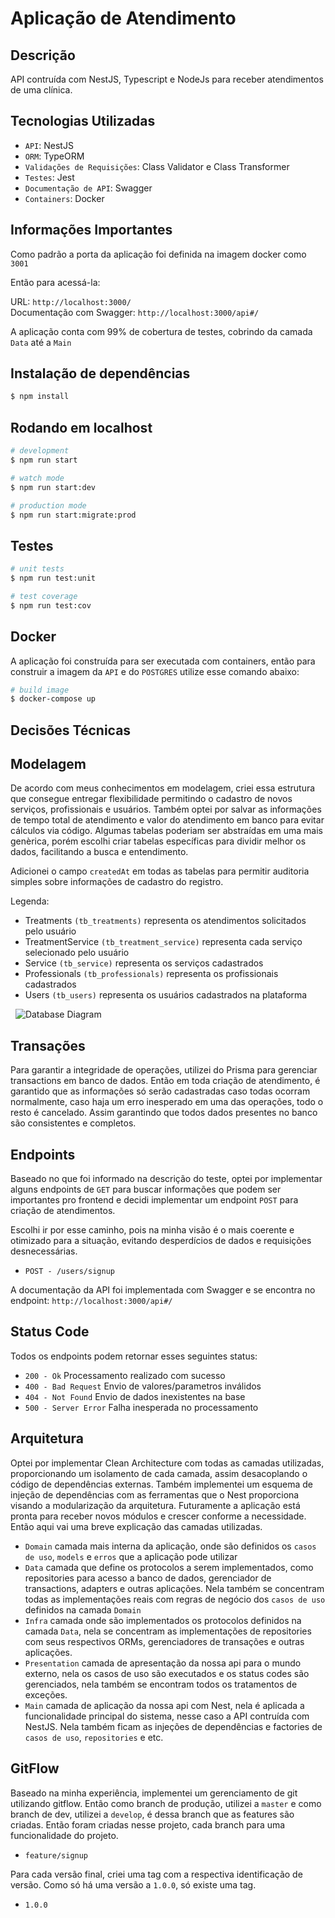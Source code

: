 # Aplicação de Atendimento

## Descrição

API contruída com NestJS, Typescript e NodeJs para receber atendimentos de uma clínica.

## Tecnologias Utilizadas

- `API`: NestJS
- `ORM`: TypeORM
- `Validações de Requisições`: Class Validator e Class Transformer
- `Testes`: Jest
- `Documentação de API`: Swagger
- `Containers`: Docker

## Informações Importantes

Como padrão a porta da aplicação foi definida na imagem docker como `3001`

Então para acessá-la:

URL: `http://localhost:3000/` \
Documentação com Swagger: `http://localhost:3000/api#/`

A aplicação conta com 99% de cobertura de testes, cobrindo da camada `Data` até a `Main`

## Instalação de dependências

```bash
$ npm install
```

## Rodando em localhost

```bash
# development
$ npm run start

# watch mode
$ npm run start:dev

# production mode
$ npm run start:migrate:prod
```

## Testes

```bash
# unit tests
$ npm run test:unit

# test coverage
$ npm run test:cov
```

## Docker

A aplicação foi construída para ser executada com containers, então para construir a imagem da `API` e do `POSTGRES` utilize esse comando abaixo:

```bash
# build image
$ docker-compose up
```

## Decisões Técnicas

## Modelagem

De acordo com meus conhecimentos em modelagem, criei essa estrutura que consegue entregar flexibilidade permitindo o cadastro de novos serviços, profissionais e usuários. Também optei por salvar as informações de tempo total de atendimento e valor do atendimento em banco para evitar cálculos via código. Algumas tabelas poderiam ser abstraídas em uma mais genèrica, porém escolhi criar tabelas específicas para dividir melhor os dados, facilitando a busca e entendimento.

Adicionei o campo `createdAt` em todas as tabelas para permitir auditoria simples sobre informações de cadastro do registro.

Legenda:

- Treatments `(tb_treatments)`
  representa os atendimentos solicitados pelo usuário
- TreatmentService `(tb_treatment_service)`
  representa cada serviço selecionado pelo usuário
- Service `(tb_service)`
  representa os serviços cadastrados
- Professionals `(tb_professionals)`
  representa os profissionais cadastrados
- Users `(tb_users)`
  representa os usuários cadastrados na plataforma

&nbsp;&nbsp;![Database Diagram](./db-diagram.png)

## Transações

Para garantir a integridade de operações, utilizei do Prisma para gerenciar transactions em banco de dados. Então em toda criação de atendimento, é garantido que as informações só serão cadastradas caso todas ocorram normalmente, caso haja um erro inesperado em uma das operações, todo o resto é cancelado. Assim garantindo que todos dados presentes no banco são consistentes e completos.

## Endpoints

Baseado no que foi informado na descrição do teste, optei por implementar alguns endpoints de `GET` para buscar informações que podem ser importantes pro frontend e decidi implementar um endpoint `POST` para criação de atendimentos.

Escolhi ir por esse caminho, pois na minha visão é o mais coerente e otimizado para a situação, evitando desperdícios de dados e requisições desnecessárias.

- `POST - /users/signup`

A documentação da API foi implementada com Swagger e se encontra no endpoint: `http://localhost:3000/api#/`

## Status Code

Todos os endpoints podem retornar esses seguintes status:

- `200 - Ok`
  Processamento realizado com sucesso
- `400 - Bad Request`
  Envio de valores/parametros inválidos
- `404 - Not Found`
  Envio de dados inexistentes na base
- `500 - Server Error`
  Falha inesperada no processamento

## Arquitetura

Optei por implementar Clean Architecture com todas as camadas utilizadas, proporcionando um isolamento de cada camada, assim desacoplando o código de dependências externas. Também implementei um esquema de injeção de dependências com as ferramentas que o Nest proporciona visando a modularização da arquitetura. Futuramente a aplicação está pronta para receber novos módulos e crescer conforme a necessidade. Então aqui vai uma breve explicação das camadas utilizadas.

- `Domain`
  camada mais interna da aplicação, onde são definidos os `casos de uso`, `models` e `erros` que a aplicação pode utilizar
- `Data`
  camada que define os protocolos a serem implementados, como repositories para acesso a banco de dados, gerenciador de transactions, adapters e outras aplicações. Nela também se concentram todas as implementações reais com regras de negócio dos `casos de uso` definidos na camada `Domain`
- `Infra`
  camada onde são implementados os protocolos definidos na camada `Data`, nela se concentram as implementações de repositories com seus respectivos ORMs, gerenciadores de transações e outras aplicações.
- `Presentation`
  camada de apresentação da nossa api para o mundo externo, nela os casos de uso são executados e os status codes são gerenciados, nela também se encontram todos os tratamentos de exceções.
- `Main`
  camada de aplicação da nossa api com Nest, nela é aplicada a funcionalidade principal do sistema, nesse caso a API contruída com NestJS. Nela também ficam as injeções de dependências e factories de `casos de uso`, `repositories` e etc.

## GitFlow

Baseado na minha experiência, implementei um gerenciamento de git utilizando gitflow. Então como branch de produção, utilizei a `master` e como branch de dev, utilizei a `develop`, é dessa branch que as features são criadas. Então foram criadas nesse projeto, cada branch para uma funcionalidade do projeto.

- `feature/signup`

Para cada versão final, criei uma tag com a respectiva identificação de versão. Como só há uma versão a `1.0.0`, só existe uma tag.

- `1.0.0`
